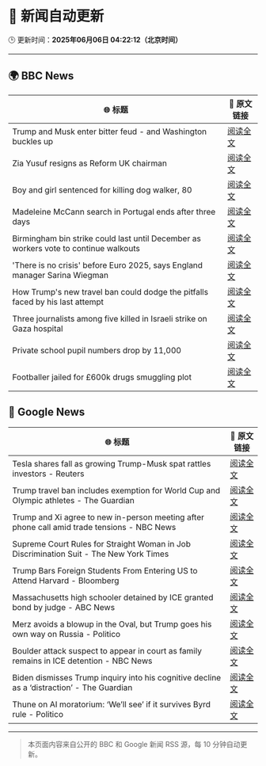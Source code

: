 # 🧠 新闻自动更新

🕒 更新时间：**2025年06月06日 04:22:12（北京时间）**

---

## 🌍 BBC News

| 🌐 标题 | 🔗 原文链接 |
|--------|-------------|
| Trump and Musk enter bitter feud - and Washington buckles up | [阅读全文](https://www.bbc.com/news/articles/c3wd2215q08o) |
| Zia Yusuf resigns as Reform UK chairman | [阅读全文](https://www.bbc.com/news/articles/cq54p9epdg6o) |
| Boy and girl sentenced for killing dog walker, 80 | [阅读全文](https://www.bbc.com/news/articles/czxy2npz7d5o) |
| Madeleine McCann search in Portugal ends after three days | [阅读全文](https://www.bbc.com/news/articles/c5ye8ljv1q7o) |
| Birmingham bin strike could last until December as workers vote to continue walkouts | [阅读全文](https://www.bbc.com/news/articles/ce39pge5857o) |
| 'There is no crisis' before Euro 2025, says England manager Sarina Wiegman | [阅读全文](https://www.bbc.com/sport/football/articles/cp92pjg020yo) |
| How Trump's new travel ban could dodge the pitfalls faced by his last attempt | [阅读全文](https://www.bbc.com/news/articles/cd7gp8l1241o) |
| Three journalists among five killed in Israeli strike on Gaza hospital | [阅读全文](https://www.bbc.com/news/articles/ckgnp154eeko) |
| Private school pupil numbers drop by 11,000 | [阅读全文](https://www.bbc.com/news/articles/c2lk2p7wpr4o) |
| Footballer jailed for £600k drugs smuggling plot | [阅读全文](https://www.bbc.com/news/articles/c87jwvw48ywo) |

## 📰 Google News

| 🌐 标题 | 🔗 原文链接 |
|--------|-------------|
| Tesla shares fall as growing Trump-Musk spat rattles investors - Reuters | [阅读全文](https://news.google.com/rss/articles/CBMiuwFBVV95cUxPXzFpMmlEWFhIelhrdEQtaW1iRVNnZFZJMlhMaW5uMHBDQjVVYThObDlnU0g5NU9Gc2RvdG1BM01mUE5xMVBnS3FYSndWV1gxdW1meUtJVld6Y0FsYzI2b2RTSWxXT0pvZnZ1c0ZpMmpLWWFXOFgzOTE1X2xjTWZIN05XSUtncDlRb0VsejdUaFhra2h5RXN2OUEzblVKbzFweDZHTWx2VHBkbFhRYVNlLXZrTGpMWGFTMXNj?oc=5) |
| Trump travel ban includes exemption for World Cup and Olympic athletes - The Guardian | [阅读全文](https://news.google.com/rss/articles/CBMixAFBVV95cUxQN2RlN2NTUHdyRVE0S3U5QVJBT3dfVDlpSkNqTTNLWlBXRTVrS2lXbmV0QkRDMHItX21Gc0RLbldyem1WblJ6Q2ZGWDNTX296dUhxS3B4NWZVNmQzRkhtb1N4SllYdlE1em5rdXFHTnVndkx5RHNwbWdNbmJxNlNJQ2N3U3NTMUJGNW9mLXZfSzh4VnUtUDBoWGQ4d0EwXzB4LWlGSnFpWXRxbDN0cURPT194Wjc1c3JxazAtc282aXpna0NP?oc=5) |
| Trump and Xi agree to new in-person meeting after phone call amid trade tensions - NBC News | [阅读全文](https://news.google.com/rss/articles/CBMiowFBVV95cUxORllQVGlLUjJIczAwcmxOYi1lWXRwOU1pc2M4VEZRSUt4RjZ1LUZ0bzlzNnRLZE5CU1drUkRxblJ5eXNOellmWHpxb3pvMEx1Z1B2M3dqcXNNeFRmU3pNNUNpb1k4SGdwMzhScWRHZTBVVzUycmFVYWgxdUlfMHVQVEhKWjNEbGIzLWxRQ0tDaWZYTDF0Mlc0TDEzZVk5UnBfVkI00gFWQVVfeXFMUHNxSzVUMElBWDRHcGZhWG9GaVRNSkp3djI0S2FRVUU2emhMNXRfck5Tbi1qVElEV1phd2dUelZTSW55ajVjaVJ4c0Z4QU9vRklRcVhxSXc?oc=5) |
| Supreme Court Rules for Straight Woman in Job Discrimination Suit - The New York Times | [阅读全文](https://news.google.com/rss/articles/CBMiqAFBVV95cUxNaGxNbWVFdU1yR2x4dHBQYUt0eFY1YXllczNJVDYtdWVISXl5OHI1VERyTnlRcGk1VHlOLVkyOGpLTEphT0ZlUzJkRmp0Y1RJUGtRVnZBMDRDSlZLRFVmOTFydE53MzROM3o4dDRncGpUX1F2eU82SjlBekhZOEdmNnlzWHE3QU9sR3Q0ZzRJUE5EVXQzbUJuTkY1M1NWWDFEQS1VakdEVTI?oc=5) |
| Trump Bars Foreign Students From Entering US to Attend Harvard - Bloomberg | [阅读全文](https://news.google.com/rss/articles/CBMiyAFBVV95cUxPekMwOW1rUzd1NmttekFpX3hfWWdITzFmakJTQUFmS1FnNm5OSURFdjdXMU50WmFHUXdQQnJVZUNYOGNNWEpiODNzcDFkaDVxMzNrbjg0STg4T05qN3BBYkJBTlZmNGFxdzNHdVo5dEJNN0l4Tm1rYmRyRnFGbENhcGFiYV9XVy1wTHQyU2FQUEhmWm50NG5VS0lXeEVGZmJkSmNuclYtOGtYcnpuT2RTYnB2amZSaHBKQlZvU2JXT1kwUWwwcGdJOQ?oc=5) |
| Massachusetts high schooler detained by ICE granted bond by judge - ABC News | [阅读全文](https://news.google.com/rss/articles/CBMipwFBVV95cUxNSGdPWnBVcTVtQ2hVZEpZck9vcEd6RVo5QzhFUGRHcV91U1ZFaWQwOUZfRU9VWTZXaVZUU3pPT0FhU0Jsd3ZOQXFveUlydGlqQ3FHdmc2aFJ0WWlFb05ieDRhOE9sNWU3c0pVb3N6aHotbmZxTk42eFJaTWVJNXVhN2tYUVJSajk4by1leVMtNW11cmtDZlh2cDItcEJQM1BmckVNeDJzZ9IBrAFBVV95cUxQQWRxeHpNM3R2NTk1bmJqRTR4SGlPM1RIVGtRY0FReENFLVpZbkV6V19GRVllSnNmbmpnRm1fbllTLTl4YVpwS3cwXzZEMFF3S3pKbEFUcHROdkR1Ymt1NVdVYUM3UU1RVlJDY2ZqOU94YmJlaWlhd25YSGN6WlRiMnZtQ01ZSTd3TE8tZmhyUGNfWTVDTzBoZTBNOXQ5Tm1DcFRLWVlPUXpqM1Uw?oc=5) |
| Merz avoids a blowup in the Oval, but Trump goes his own way on Russia - Politico | [阅读全文](https://news.google.com/rss/articles/CBMifEFVX3lxTE9DcENYS0czVGRyRDVKcEhHT09zT2M5QWg2bUFXUjBvWFlCcGdRc1E5amk4ZWo3dEJjTUxiT1lpdFFCQUlEOW5sY1ppVVNRY1J6UkxjTmtocXdIRVU0UDNsbEJNOE15cEZ5MjZTN290Ukp6M3B1ZUpZUnF5bnc?oc=5) |
| Boulder attack suspect to appear in court as family remains in ICE detention - NBC News | [阅读全文](https://news.google.com/rss/articles/CBMisgFBVV95cUxQNnB1bm9QY3pLUTcyNllJbWFtOERuaXNXQ3RIOHVSOHNjUTBEWVNoamdhNFZXUmhJeWFzdVEzRmJzRUZVQ01nWnBJV05RWEN3U2kza0JQemVpVVQtVFAzbUFNRXdOWDAtNG5Da1JYZXhNWWtoT294MlFudjREVDVQZGs3alMybXhjWjVhbDRfYW84N3VucnpZNVlkeHdHMFhBdW5QRjRQeE5CSG94aFk1eHRR0gFWQVVfeXFMUFV5RzNYeHNhdjJpU2ctZnRUZjZtSWVWV1lxQzZmbUF4RkpfR0k3MllfRlR2dTEtbVFiaE9sVTJHMkd3YVplWGRYS1RnZVNwZVVDemxiOUE?oc=5) |
| Biden dismisses Trump inquiry into his cognitive decline as a ‘distraction’ - The Guardian | [阅读全文](https://news.google.com/rss/articles/CBMizAFBVV95cUxOcmNmU2wxY08tZkJzV2VXdC1NcUxobEh5X2dfOVdQOGZRQ2FoRXR4WlZMNFRfT1FDaEVROEV0UjRLc3lIUUpOTFN1MUVOdTcxd0w5VTFZQVIwV3F4YURsWVltWk5waDVFZW9sWHdRVXpMcWlKbXY4Y1RpN0VIT2VEenJDemRTbVJOUkIzWi1OY3dJVDllbHRlU0JsSGtQWDVhempqcVh1SzdoQXNZOGhGWXJsNFNWUFRja1lrWjlaR1VGdVltZjBFUk5IRXg?oc=5) |
| Thune on AI moratorium: ‘We’ll see’ if it survives Byrd rule - Politico | [阅读全文](https://news.google.com/rss/articles/CBMiwAFBVV95cUxOa2QyTUxwZ2xTTHp0Y2pqQmFpX1I5M0RXZHZ6OGpaNXZMWDZFTXlFeUdqYjFYai1xODJCNUpISmpkNldQNUFDNXdBV1JyVnFzajZ5YlF3WU9iWFNNdDh5MVZ2aDlfZ1AwZU1DaW8wVkhOMDVWaVpCQXpDemMtWDBZQ3VzWnJQZ2ZoSjlKY3lFdExuZTBsWDF4QVVXd1RIY3FiTHlDc3JRdEdORFpTMVJkSnZaSE5aYncxZ3BYbXpWcmc?oc=5) |

---
> 本页面内容来自公开的 BBC 和 Google 新闻 RSS 源，每 10 分钟自动更新。